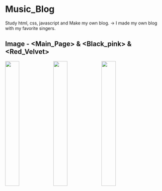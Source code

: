 # Music_Blog
Study html, css, javascript and Make my own blog.
-> I made my own blog with my favorite singers.

Image - <Main_Page> & <Black_pink> & <Red_Velvet>
-------------------------------------------------
<div>
<img src="https://user-images.githubusercontent.com/67899069/89726563-c2e43600-da56-11ea-924d-666190ff63eb.png" width="30%" height="400px"></img>
<img src="https://user-images.githubusercontent.com/67899069/89726566-c7105380-da56-11ea-9970-b0835914dd9a.png" width="30%" height="400px"></img>
<img src="https://user-images.githubusercontent.com/67899069/89726567-caa3da80-da56-11ea-9f3c-137839a172ed.png" width="30%" height="400px"></img>
</div>
